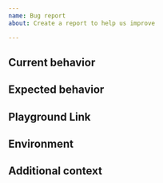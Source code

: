```yaml
---
name: Bug report
about: Create a report to help us improve

---
```


<!-- 
This issue tracker is ONLY used for reporting bugs.

Please fill in the *entire* template below. 
-->

## Current behavior

<!-- Describe the current behavior. -->

## Expected behavior

<!-- Describe what the desired behavior would be. -->

## Playground Link

<!-- A link to a Playground "Share" link which demonstrates this behavior -->

## Environment

<!-- - Library package version: -->

## Additional context

<!-- Anything else relevant? -->
